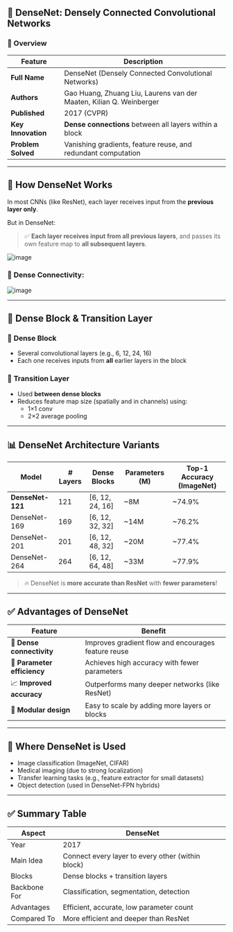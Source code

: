 ## 🧠 **DenseNet: Densely Connected Convolutional Networks**

### 📌 Overview

| Feature            | Description                                                   |
|---------------------|---------------------------------------------------------------|
| **Full Name**       | DenseNet (Densely Connected Convolutional Networks)           |
| **Authors**         | Gao Huang, Zhuang Liu, Laurens van der Maaten, Kilian Q. Weinberger |
| **Published**       | 2017 (CVPR)                                                  |
| **Key Innovation**  | **Dense connections** between all layers within a block       |
| **Problem Solved**  | Vanishing gradients, feature reuse, and redundant computation |

---

## 🧱 **How DenseNet Works**

In most CNNs (like ResNet), each layer receives input from the **previous layer only**.

But in DenseNet:

> ✅ **Each layer receives input from all previous layers**, and passes its own feature map to **all subsequent layers**.

![image](https://github.com/user-attachments/assets/00d8c4b6-a3b1-4b7f-8a97-566631e9d9cb)

### 🔁 **Dense Connectivity:**

![image](https://github.com/user-attachments/assets/624bef1b-4afb-4b44-822e-f4e1684cece6)

---

## 🔧 **Dense Block & Transition Layer**

### 🔹 **Dense Block**
- Several convolutional layers (e.g., 6, 12, 24, 16)
- Each one receives inputs from **all** earlier layers in the block

### 🔹 **Transition Layer**
- Used **between dense blocks**
- Reduces feature map size (spatially and in channels) using:
  - 1×1 conv
  - 2×2 average pooling

---

## 📊 **DenseNet Architecture Variants**

| Model         | # Layers | Dense Blocks            | Parameters (M) | Top-1 Accuracy (ImageNet) |
|---------------|----------|--------------------------|----------------|----------------------------|
| **DenseNet-121** | 121      | [6, 12, 24, 16]         | ~8M            | ~74.9%                     |
| DenseNet-169   | 169      | [6, 12, 32, 32]         | ~14M           | ~76.2%                     |
| DenseNet-201   | 201      | [6, 12, 48, 32]         | ~20M           | ~77.4%                     |
| DenseNet-264   | 264      | [6, 12, 64, 48]         | ~33M           | ~77.9%                     |

> 🔥 DenseNet is **more accurate than ResNet** with **fewer parameters**!

---

## ✅ **Advantages of DenseNet**

| Feature                     | Benefit                                                 |
|------------------------------|----------------------------------------------------------|
| 🔄 **Dense connectivity**    | Improves gradient flow and encourages feature reuse     |
| 💾 **Parameter efficiency**  | Achieves high accuracy with fewer parameters            |
| 📈 **Improved accuracy**     | Outperforms many deeper networks (like ResNet)          |
| 🧱 **Modular design**        | Easy to scale by adding more layers or blocks           |

---

## 🔬 **Where DenseNet is Used**
- Image classification (ImageNet, CIFAR)
- Medical imaging (due to strong localization)
- Transfer learning tasks (e.g., feature extractor for small datasets)
- Object detection (used in DenseNet-FPN hybrids)

---

## ✅ Summary Table

| **Aspect**        | **DenseNet**                                      |
|-------------------|----------------------------------------------------|
| Year              | 2017                                               |
| Main Idea         | Connect every layer to every other (within block)  |
| Blocks            | Dense blocks + transition layers                   |
| Backbone For      | Classification, segmentation, detection            |
| Advantages        | Efficient, accurate, low parameter count           |
| Compared To       | More efficient and deeper than ResNet              |

